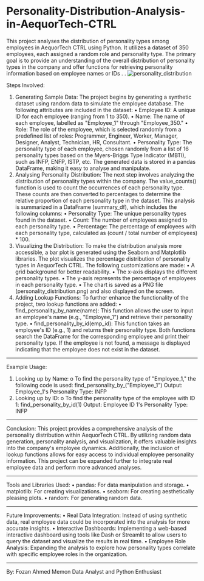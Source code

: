# Personality-Distribution-Analysis-in-AequorTech-CTRL
This project analyses the distribution of personality types among employees in AequorTech CTRL using Python. It utilizes a dataset of 350 employees, each assigned a random role and personality type. The primary goal is to provide an understanding of the overall distribution of personality types in the company and offer functions for retrieving personality information based on employee names or IDs
.
.
![personality_distribution](https://github.com/user-attachments/assets/602874f2-9f98-41f2-858f-2646777f5993)

Steps Involved:
1. Generating Sample Data:
The project begins by generating a synthetic dataset using random data to simulate the employee database. The following attributes are included in the dataset:
•	Employee ID: A unique ID for each employee (ranging from 1 to 350).
•	Name: The name of each employee, labelled as "Employee_1" through "Employee_350."
•	Role: The role of the employee, which is selected randomly from a predefined list of roles: Programmer, Engineer, Worker, Manager, Designer, Analyst, Technician, HR, Consultant.
•	Personality Type: The personality type of each employee, chosen randomly from a list of 16 personality types based on the Myers-Briggs Type Indicator (MBTI), such as INFP, ENFP, ISTP, etc.
The generated data is stored in a pandas DataFrame, making it easy to analyse and manipulate.
2. Analysing Personality Distribution:
The next step involves analyzing the distribution of personality types within the company. The value_counts() function is used to count the occurrences of each personality type. These counts are then converted to percentages to determine the relative proportion of each personality type in the dataset. This analysis is summarized in a DataFrame (summary_df), which includes the following columns:
•	Personality Type: The unique personality types found in the dataset.
•	Count: The number of employees assigned to each personality type.
•	Percentage: The percentage of employees with each personality type, calculated as (count / total number of employees) * 100.
3. Visualizing the Distribution:
To make the distribution analysis more accessible, a bar plot is generated using the Seaborn and Matplotlib libraries. The plot visualizes the percentage distribution of personality types in AequorTech CTRL. The following customizations are made:
•	A grid background for better readability.
•	The x-axis displays the different personality types.
•	The y-axis represents the percentage of employees in each personality type.
•	The chart is saved as a PNG file (personality_distribution.png) and also displayed on the screen.
4. Adding Lookup Functions:
To further enhance the functionality of the project, two lookup functions are added:
•	find_personality_by_name(name): This function allows the user to input an employee's name (e.g., "Employee_1") and retrieve their personality type.
•	find_personality_by_id(emp_id): This function takes an employee's ID (e.g., 1) and returns their personality type.
Both functions search the DataFrame for the corresponding employee and print their personality type. If the employee is not found, a message is displayed indicating that the employee does not exist in the dataset.
________________________________________
Example Usage:
1.	Looking up by Name:
o	To find the personality type of "Employee_1," the following code is used:
find_personality_by_("Employee_1")
Output:
Employee_1's Personality Type: INFP
2.	Looking up by ID:
o	To find the personality type of the employee with ID 1:
find_personality_by_id(1)
Output:
Employee ID 1's Personality Type: INFP

________________________________________
Conclusion:
This project provides a comprehensive analysis of the personality distribution within AequorTech CTRL. By utilizing random data generation, personality analysis, and visualization, it offers valuable insights into the company's employee dynamics. Additionally, the inclusion of lookup functions allows for easy access to individual employee personality information. This project can be expanded further to integrate real employee data and perform more advanced analyses.
________________________________________
Tools and Libraries Used:
•	pandas: For data manipulation and storage.
•	matplotlib: For creating visualizations.
•	seaborn: For creating aesthetically pleasing plots.
•	random: For generating random data.

________________________________________
Future Improvements:
•	Real Data Integration: Instead of using synthetic data, real employee data could be incorporated into the analysis for more accurate insights.
•	Interactive Dashboards: Implementing a web-based interactive dashboard using tools like Dash or Streamlit to allow users to query the dataset and visualize the results in real time.
•	Employee Role Analysis: Expanding the analysis to explore how personality types correlate with specific employee roles in the organization.
________________________________________
By:
Fozan Ahmed Memon
Data Analyst and Python Enthusiast
